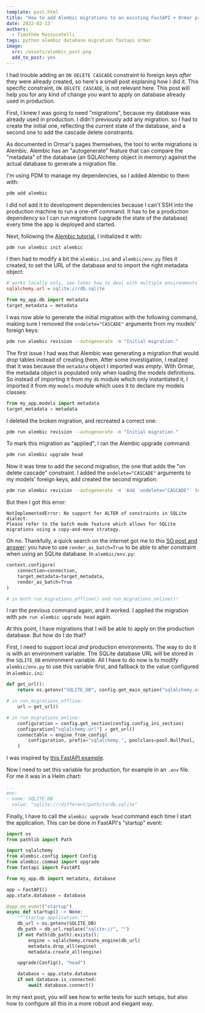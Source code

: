 ```yaml
---
template: post.html
title: "How to add Alembic migrations to an existing FastAPI + Ormar project"
date: 2022-02-13
authors:
  - Timothée Mazzucotelli
tags: python alembic database migration fastapi ormar
image:
  src: /assets/alembic_post.png
  add_to_post: yes
---
```


I had trouble adding an `ON DELETE CASCADE` constraint to foreign keys *after* they were already created, so here's a small post explaning how I did it. This specific constraint, `ON DELETE CASCADE`, is not relevant here. This post will help you for any kind of change you want to apply on database already used in production.

<!--more-->

First, I knew I was going to need "migrations", because my database was already used in production. I didn't previously add any migration. so I had to create the initial one, reflecting the current state of the database, and a second one to add the cascade delete constraints.

As documented in Ormar's pages themselves, the tool to write migrations is Alembic. Alembic has an "autogenerate" feature that can compare the "metadata" of the database (an SQLAlchemy object in memory) against the actual database to generate a migration file.

I'm using PDM to manage my dependencies, so I added Alembic to them with:

```bash
pdm add alembic
```

I did not add it to development dependencies because I can't SSH into the production machine to run a one-off command. It has to be a production dependency so I can run migrations (upgrade the state of the database) every time the app is deployed and started.

Next, following the [Alembic tutorial](https://alembic.sqlalchemy.org/en/latest/tutorial.html), I initialized it with:

```bash
pdm run alembic init alembic
```

I then had to modify a bit the `alembic.ini` and `alembic/env.py` files it created, to set the URL of the database and to import the right metadata object:

```ini
# works locally only, see later how to deal with multiple environments
sqlalchemy.url = sqlite:///db.sqlite
```

```python
from my_app.db import metadata
target_metadata = metadata
```

I was now able to generate the initial migration with the following command, making sure I removed the `ondelete="CASCADE"` arguments from my models' foreign keys:

```bash
pdm run alembic revision --autogenerate -m "Initial migration."
```

The first issue I had was that Alembic was generating a migration that would *drop* tables instead of creating them. After some investigation, I realized that it was because the `metadata` object I imported was *empty*. With Ormar, the metadata object is populated only when loading the models definitions. So instead of importing it from my `db` module which only instantiated it, I imported it from my `models` module which uses it to declare my models classes:

```python
from my_app.models import metadata
target_metadata = metadata
```

I deleted the broken migration, and recreated a correct one:

```bash
pdm run alembic revision --autogenerate -m "Initial migration."
```

To mark this migration as "applied", I ran the Alembic upgrade command:

```bash
pdm run alembic upgrade head
```

Now it was time to add the second migration, the one that adds the "on delete cascade" constraint. I added the `ondelete="CASCADE"` arguments to my models' foreign keys, add created the second migration:

```bash
pdm run alembic revision --autogenerate -m 'Add `ondelete="CASCADE"` to foreign keys.'
```

But then I got this error:

```
NotImplementedError: No support for ALTER of constraints in SQLite dialect.
Please refer to the batch mode feature which allows for SQLite migrations using a copy-and-move strategy.
```

Oh no. Thankfully, a quick search on the internet got me to this [SO post and answer](https://stackoverflow.com/questions/30378233): you have to use `render_as_batch=True` to be able to alter constraint when using an SQLite database. In `alembic/env.py`:

```python
context.configure(
    connection=connection,
    target_metadata=target_metadata,
    render_as_batch=True
)

# in both run_migrations_offline() and run_migrations_online()!
```

I ran the previous command again, and it worked. I applied the migration with `pdm run alembic upgrade head` again.

At this point, I have migrations that I will be able to apply on the production database. But how do I do that?

First, I need to support local *and* production environments. The way to do it is with an environment variable. The SQLite database URL will be stored in the `SQLITE_DB` environment variable. All I have to do now is to modify `alembic/env.py` to use this variable first, and fallback to the value configured in `alembic.ini`:

```python
def get_url():
    return os.getenv("SQLITE_DB", config.get_main_option("sqlalchemy.url"))

# in run_migrations_offline:
    url = get_url()

# in run_migrations_online:
    configuration = config.get_section(config.config_ini_section)
    configuration["sqlalchemy.url"] = get_url()
    connectable = engine_from_config(
        configuration, prefix="sqlalchemy.", poolclass=pool.NullPool,
    )
```

I was inspired by [this FastAPI example](https://github.com/tiangolo/full-stack-fastapi-postgresql/blob/master/%7B%7Bcookiecutter.project_slug%7D%7D/backend/app/alembic/env.py).

Now I need to set this variable for production, for example in an `.env` file. For me it was in a Helm chart:

```yaml
...
env:
- name: SQLITE_DB
  value: "sqlite:///different/path/to/db.sqlite"
```

Finally, I have to call the `alembic upgrade head` command each time I start the application. This can be done in FastAPI's "startup" event:

```python
import os
from pathlib import Path

import sqlalchemy
from alembic.config import Config
from alembic.commad import upgrade
from fastapi import FastAPI

from my_app.db import metadata, database

app = FastAPI()
app.state.database = database

@app.on_event("startup")
async def startup() -> None:
    """Startup application."""
    db_url = os.getenv(SQLITE_DB)
    db_path = db_url.replace("sqlite://", "")
    if not Path(db_path).exists():
        engine = sqlalchemy.create_engine(db_url)
        metadata.drop_all(engine)
        metadata.create_all(engine)

    upgrade(Config(), "head")

    database = app.state.database
    if not database.is_connected:
        await database.connect()
```

In my next post, you will see how to write tests for such setups,
but also how to configure all this in a more robust and elegant way.
